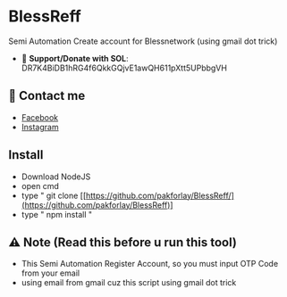 # BlessReff
Semi Automation Create account for Blessnetwork (using gmail dot trick)

- 🔗 **Support/Donate with SOL**: DR7K4BiDB1hRG4f6QkkGQjvE1awQH611pXtt5UPbbgVH

## 📢 Contact me

- [Facebook](https://facebook.com/justaldog)
- [Instagram](https://instagram.com/potaldogg)

## Install

- Download NodeJS
- open cmd
- type " git clone [[https://github.com/pakforlay/BlessReff/](https://github.com/pakforlay/BlessReff)]
- type " npm install "

## ⚠️ Note (Read this before u run this tool)
- This Semi Automation Register Account, so you must input OTP Code from your email
- using email from gmail cuz this script using gmail dot trick
